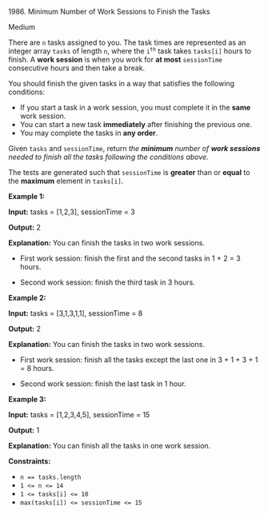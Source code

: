 1986\. Minimum Number of Work Sessions to Finish the Tasks

Medium

There are `n` tasks assigned to you. The task times are represented as an integer array `tasks` of length `n`, where the <code>i<sup>th</sup></code> task takes `tasks[i]` hours to finish. A **work session** is when you work for **at most** `sessionTime` consecutive hours and then take a break.

You should finish the given tasks in a way that satisfies the following conditions:

*   If you start a task in a work session, you must complete it in the **same** work session.
*   You can start a new task **immediately** after finishing the previous one.
*   You may complete the tasks in **any order**.

Given `tasks` and `sessionTime`, return _the **minimum** number of **work sessions** needed to finish all the tasks following the conditions above._

The tests are generated such that `sessionTime` is **greater** than or **equal** to the **maximum** element in `tasks[i]`.

**Example 1:**

**Input:** tasks = [1,2,3], sessionTime = 3

**Output:** 2

**Explanation:** You can finish the tasks in two work sessions.

- First work session: finish the first and the second tasks in 1 + 2 = 3 hours.

- Second work session: finish the third task in 3 hours. 

**Example 2:**

**Input:** tasks = [3,1,3,1,1], sessionTime = 8

**Output:** 2

**Explanation:** You can finish the tasks in two work sessions.

- First work session: finish all the tasks except the last one in 3 + 1 + 3 + 1 = 8 hours.

- Second work session: finish the last task in 1 hour. 

**Example 3:**

**Input:** tasks = [1,2,3,4,5], sessionTime = 15

**Output:** 1

**Explanation:** You can finish all the tasks in one work session. 

**Constraints:**

*   `n == tasks.length`
*   `1 <= n <= 14`
*   `1 <= tasks[i] <= 10`
*   `max(tasks[i]) <= sessionTime <= 15`